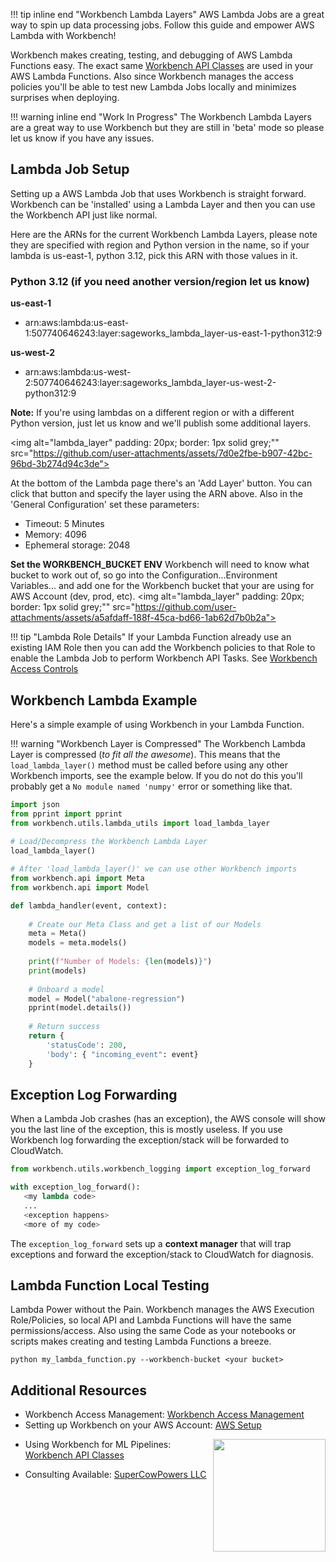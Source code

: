 !!! tip inline end "Workbench Lambda Layers"
    AWS Lambda Jobs are a great way to spin up data processing jobs. Follow this guide and empower AWS Lambda with Workbench!

Workbench makes creating, testing, and debugging of AWS Lambda Functions easy. The exact same [Workbench API Classes](../api_classes/overview.md) are used in your AWS Lambda Functions. Also since Workbench manages the access policies you'll be able to test new Lambda Jobs locally and minimizes surprises when deploying.
    
!!! warning inline end "Work In Progress"
    The Workbench Lambda Layers are a great way to use Workbench but they are still in 'beta' mode so please let us know if you have any issues.
    
## Lambda Job Setup

Setting up a AWS Lambda Job that uses Workbench is straight forward. Workbench can be 'installed' using a Lambda Layer and then you can use the Workbench API just like normal.

Here are the ARNs for the current Workbench Lambda Layers, please note they are specified with region and Python version in the name, so if your lambda is us-east-1, python 3.12, pick this ARN with those values in it.

### Python 3.12 (if you need another version/region let us know)
 
**us-east-1**

- arn:aws:lambda:us-east-1:507740646243:layer:sageworks\_lambda_layer-us-east-1-python312:9

**us-west-2**

- arn:aws:lambda:us-west-2:507740646243:layer:sageworks\_lambda_layer-us-west-2-python312:9

**Note:** If you're using lambdas on a different region or with a different Python version, just let us know and we'll publish some additional layers.

<img alt="lambda_layer"  padding: 20px; border: 1px solid grey;""
src="https://github.com/user-attachments/assets/7d0e2fbe-b907-42bc-96bd-3b274d94c3de">

At the bottom of the Lambda page there's an 'Add Layer' button. You can click that button and specify the layer using the ARN above. Also in the 'General Configuration' set these parameters:

- Timeout: 5 Minutes
- Memory: 4096
- Ephemeral storage: 2048

**Set the WORKBENCH_BUCKET ENV**
Workbench will need to know what bucket to work out of, so go into the Configuration...Environment Variables... and add one for the Workbench bucket that your are using for AWS Account (dev, prod, etc).
<img alt="lambda_layer"  padding: 20px; border: 1px solid grey;""
src="https://github.com/user-attachments/assets/a5afdaff-188f-45ca-bd66-1ab62d7b0b2a">


!!! tip "Lambda Role Details"
    If your Lambda Function already use an existing IAM Role then you can add the Workbench policies to that Role to enable the Lambda Job to perform Workbench API Tasks. See [Workbench Access Controls](https://docs.google.com/presentation/d/1_KwbaBsyBoiWW_8SEallHg8RMsi9FdK10dr2wwzo3CA/edit?usp=sharing)

## Workbench Lambda Example
Here's a simple example of using Workbench in your Lambda Function. 

!!! warning "Workbench Layer is Compressed"
    The Workbench Lambda Layer is compressed (*to fit all the awesome*). This means that the `load_lambda_layer()` method must be called before using any other Workbench imports, see the example below. If you do not do this you'll probably get a `No module named 'numpy'` error or something like that.

```py title="examples/lambda_hello_world.py"
import json
from pprint import pprint
from workbench.utils.lambda_utils import load_lambda_layer
    
# Load/Decompress the Workbench Lambda Layer
load_lambda_layer()

# After 'load_lambda_layer()' we can use other Workbench imports
from workbench.api import Meta
from workbench.api import Model 

def lambda_handler(event, context):
    
    # Create our Meta Class and get a list of our Models
    meta = Meta()
    models = meta.models()
    
    print(f"Number of Models: {len(models)}")
    print(models)
        
    # Onboard a model
    model = Model("abalone-regression")
    pprint(model.details())
        
    # Return success
    return {
        'statusCode': 200,
        'body': { "incoming_event": event}
    }
```

## Exception Log Forwarding
When a Lambda Job crashes (has an exception), the AWS console will show you the last line of the exception, this is mostly useless. If you use Workbench log forwarding the exception/stack will be forwarded to CloudWatch.

```py
from workbench.utils.workbench_logging import exception_log_forward

with exception_log_forward():
   <my lambda code>
   ...
   <exception happens>
   <more of my code>
```
The `exception_log_forward` sets up a **context manager** that will trap exceptions and forward the exception/stack to CloudWatch for diagnosis. 

## Lambda Function Local Testing
Lambda Power without the Pain. Workbench manages the AWS Execution Role/Policies, so local API and Lambda Functions will have the same permissions/access. Also using the same Code as your notebooks or scripts makes creating and testing Lambda Functions a breeze.

```shell
python my_lambda_function.py --workbench-bucket <your bucket>
```

## Additional Resources
- Workbench Access Management: [Workbench Access Management](https://docs.google.com/presentation/d/1_KwbaBsyBoiWW_8SEallHg8RMsi9FdK10dr2wwzo3CA/edit?usp=sharing)
- Setting up Workbench on your AWS Account: [AWS Setup](../aws_setup/core_stack.md)

<img align="right" src="../images/scp.png" width="180">

- Using Workbench for ML Pipelines: [Workbench API Classes](../api_classes/overview.md)

- Consulting Available: [SuperCowPowers LLC](https://www.supercowpowers.com)
